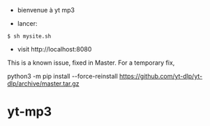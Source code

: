 - bienvenue à yt mp3


- lancer:
```
$ sh mysite.sh
```
- visit http://localhost:8080


This is a known issue, fixed in Master. For a temporary fix,

python3 -m pip install --force-reinstall https://github.com/yt-dlp/yt-dlp/archive/master.tar.gz

# yt-mp3
